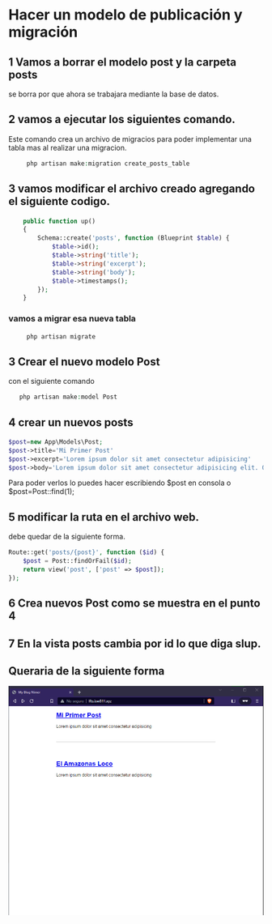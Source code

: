 # Hacer un modelo de publicación y migración

## 1 Vamos a borrar el modelo post y la carpeta posts
se borra por que ahora se trabajara mediante la base de datos.

##  2  vamos a ejecutar los siguientes comando.
Este comando crea un archivo de migracios para poder implementar una tabla mas al realizar una migracion.
<!-- ![img](img/Taller%2019/1.png) -->
```php
     php artisan make:migration create_posts_table
```
## 3 vamos modificar el archivo creado agregando el siguiente codigo.
```php
    public function up()
    {
        Schema::create('posts', function (Blueprint $table) {
            $table->id();
            $table->string('title');
            $table->string('excerpt');
            $table->string('body');
            $table->timestamps();
        });
    }
```
### vamos a migrar esa nueva tabla
```php
     php artisan migrate
```
## 3 Crear el nuevo modelo Post
con el siguiente comando
```php
   php artisan make:model Post
```
## 4 crear un nuevos posts
```php
$post=new App\Models\Post;
$post->title='Mi Primer Post'
$post->excerpt='Lorem ipsum dolor sit amet consectetur adipisicing'
$post->body='Lorem ipsum dolor sit amet consectetur adipisicing elit. Quis sequi ipsam quibusdam est velit! Obcaecati cupiditate numquam rerum placeat unde, eligendi odit distinctio quibusdam delectus quidem tempora eum ex quam!'
```
Para poder verlos lo puedes hacer escribiendo $post en consola o $post=Post::find(1);

## 5 modificar la ruta en el archivo web.
debe quedar de la siguiente forma.
```php
Route::get('posts/{post}', function ($id) {
    $post = Post::findOrFail($id);
    return view('post', ['post' => $post]);
});
```
## 6 Crea nuevos Post como se muestra en el punto 4

## 7 En la vista posts cambia por id lo que diga slup.

## Queraria de la siguiente forma
![img](img/Taller%2020/web.png)

